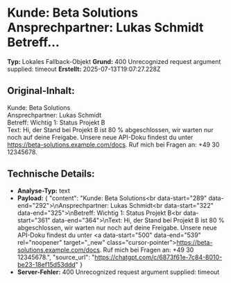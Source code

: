 # Kunde: Beta Solutions Ansprechpartner: Lukas Schmidt Betreff...

**Typ:** Lokales Fallback-Objekt
**Grund:** 400 Unrecognized request argument supplied: timeout
**Erstellt:** 2025-07-13T19:07:27.228Z

## Original-Inhalt:

Kunde: Beta Solutions<br data-start="289" data-end="292">
Ansprechpartner: Lukas Schmidt<br data-start="322" data-end="325">
Betreff: Wichtig 1: Status Projekt B<br data-start="361" data-end="364">
Text: Hi, der Stand bei Projekt B ist 80 % abgeschlossen, wir warten nur noch auf deine Freigabe. Unsere neue API-Doku findest du unter <a data-start="500" data-end="539" rel="noopener" target="_new" class="cursor-pointer">https://beta-solutions.example.com/docs</a>. Ruf mich bei Fragen an: +49 30 12345678.

## Technische Details:

- **Analyse-Typ:** text
- **Payload:** {
  "content": "Kunde: Beta Solutions<br data-start=\"289\" data-end=\"292\">\nAnsprechpartner: Lukas Schmidt<br data-start=\"322\" data-end=\"325\">\nBetreff: Wichtig 1: Status Projekt B<br data-start=\"361\" data-end=\"364\">\nText: Hi, der Stand bei Projekt B ist 80 % abgeschlossen, wir warten nur noch auf deine Freigabe. Unsere neue API-Doku findest du unter <a data-start=\"500\" data-end=\"539\" rel=\"noopener\" target=\"_new\" class=\"cursor-pointer\">https://beta-solutions.example.com/docs</a>. Ruf mich bei Fragen an: +49 30 12345678.",
  "source_url": "https://chatgpt.com/c/6873f61e-7c84-8010-be23-18ef15d53ddd"
}
- **Server-Fehler:** 400 Unrecognized request argument supplied: timeout